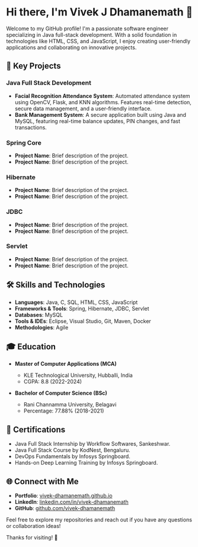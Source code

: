 # Hi there, I'm Vivek J Dhamanemath 👋  
Welcome to my GitHub profile! I'm a passionate software engineer specializing in Java full-stack development. With a solid foundation in technologies like HTML, CSS, and JavaScript, I enjoy creating user-friendly applications and collaborating on innovative projects.

## 🚀 Key Projects

### Java Full Stack Development
- **Facial Recognition Attendance System**: Automated attendance system using OpenCV, Flask, and KNN algorithms. Features real-time detection, secure data management, and a user-friendly interface.
- **Bank Management System**: A secure application built using Java and MySQL, featuring real-time balance updates, PIN changes, and fast transactions.

### Spring Core
- **Project Name**: Brief description of the project.
- **Project Name**: Brief description of the project.

### Hibernate
- **Project Name**: Brief description of the project.
- **Project Name**: Brief description of the project.

### JDBC
- **Project Name**: Brief description of the project.
- **Project Name**: Brief description of the project.

### Servlet
- **Project Name**: Brief description of the project.
- **Project Name**: Brief description of the project.

## 🛠️ Skills and Technologies

- **Languages**: Java, C, SQL, HTML, CSS, JavaScript
- **Frameworks & Tools**: Spring, Hibernate, JDBC, Servlet
- **Databases**: MySQL
- **Tools & IDEs**: Eclipse, Visual Studio, Git, Maven, Docker
- **Methodologies**: Agile

## 🎓 Education

- **Master of Computer Applications (MCA)**
  - KLE Technological University, Hubballi, India
  - CGPA: 8.8 (2022-2024)

- **Bachelor of Computer Science (BSc)**
  - Rani Channamma University, Belagavi
  - Percentage: 77.88% (2018-2021)

## 🌟 Certifications

- Java Full Stack Internship by Workflow Softwares, Sankeshwar.
- Java Full Stack Course by KodNest, Bengaluru.
- DevOps Fundamentals by Infosys Springboard.
- Hands-on Deep Learning Training by Infosys Springboard.

## 🌐 Connect with Me

- **Portfolio**: [vivek-dhamanemath.github.io](https://vivek-dhamanemath.github.io)
- **LinkedIn**: [linkedin.com/in/vivek-dhamanemath](https://linkedin.com/in/vivek-dhamanemath)
- **GitHub**: [github.com/vivek-dhamanemath](https://github.com/vivek-dhamanemath)

Feel free to explore my repositories and reach out if you have any questions or collaboration ideas!

Thanks for visiting! 🚀
